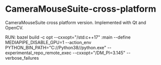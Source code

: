# CameraMouseSuite-cross-platform
CameraMouseSuite cross platform version. Implemented with Qt and OpenCV.

RUN: 
bazel build -c opt --cxxopt="/std:c++17" :main --define MEDIAPIPE_DISABLE_GPU=1 --action_env PYTHON_BIN_PATH="C://Python38//python.exe" --experimental_repo_remote_exec  --cxxopt="/DM_PI=3.145" --verbose_failures

